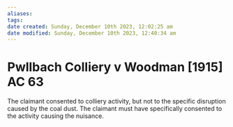 ```yaml
---
aliases: 
tags: 
date created: Sunday, December 10th 2023, 12:02:25 am
date modified: Sunday, December 10th 2023, 12:40:34 am
---
```


# Pwllbach Colliery v Woodman [1915] AC 63

The claimant consented to colliery activity, but not to the specific disruption caused by the coal dust. The claimant must have specifically consented to the activity causing the nuisance.
